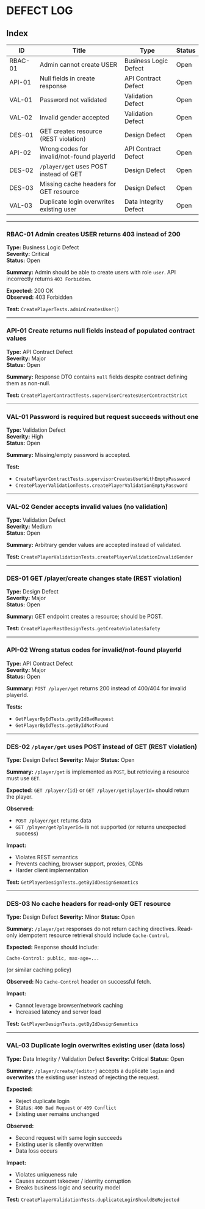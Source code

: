 # DEFECT LOG

## Index

| ID      | Title                                      | Type                  | Status |
| ------- | ------------------------------------------ | --------------------- | ------ |
| RBAC-01 | Admin cannot create USER                   | Business Logic Defect | Open   |
| API-01  | Null fields in create response             | API Contract Defect   | Open   |
| VAL-01  | Password not validated                     | Validation Defect     | Open   |
| VAL-02  | Invalid gender accepted                    | Validation Defect     | Open   |
| DES-01  | GET creates resource (REST violation)      | Design Defect         | Open   |
| API-02  | Wrong codes for invalid/not-found playerId | API Contract Defect   | Open   |
| DES-02  | `/player/get` uses POST instead of GET     | Design Defect         | Open   |
| DES-03  | Missing cache headers for GET resource     | Design Defect         | Open   |
| VAL-03  | Duplicate login overwrites existing user   | Data Integrity Defect | Open   |

---

### RBAC-01 Admin creates USER returns 403 instead of 200

**Type:** Business Logic Defect  
**Severity:** Critical  
**Status:** Open

**Summary:** Admin should be able to create users with role `user`. API incorrectly returns `403 Forbidden`.

**Expected:** 200 OK  
**Observed:** 403 Forbidden

**Test:** `CreatePlayerTests.adminCreatesUser()`

---

### API-01 Create returns null fields instead of populated contract values

**Type:** API Contract Defect  
**Severity:** Major  
**Status:** Open

**Summary:** Response DTO contains `null` fields despite contract defining them as non-null.

**Test:** `CreatePlayerContractTests.supervisorCreatesUserContractStrict`

---

### VAL-01 Password is required but request succeeds without one

**Type:** Validation Defect  
**Severity:** High  
**Status:** Open

**Summary:** Missing/empty password is accepted.

**Test:**

- `CreatePlayerContractTests.supervisorCreatesUserWithEmptyPassword`
- `CreatePlayerValidationTests.createPlayerValidationEmptyPassword`

---

### VAL-02 Gender accepts invalid values (no validation)

**Type:** Validation Defect  
**Severity:** Medium  
**Status:** Open

**Summary:** Arbitrary gender values are accepted instead of validated.

**Test:** `CreatePlayerValidationTests.createPlayerValidationInvalidGender`

---

### DES-01 GET /player/create changes state (REST violation)

**Type:** Design Defect  
**Severity:** Major  
**Status:** Open

**Summary:** GET endpoint creates a resource; should be POST.

**Test:** `CreatePlayerRestDesignTests.getCreateViolatesSafety`

---

### API-02 Wrong status codes for invalid/not‑found playerId

**Type:** API Contract Defect  
**Severity:** Major  
**Status:** Open

**Summary:** `POST /player/get` returns 200 instead of 400/404 for invalid playerId.

**Tests:**

- `GetPlayerByIdTests.getByIdBadRequest`
- `GetPlayerByIdTests.getByIdNotFound`

---

### DES-02 `/player/get` uses POST instead of GET (REST violation)

**Type:** Design Defect
**Severity:** Major
**Status:** Open

**Summary:**
`/player/get` is implemented as `POST`, but retrieving a resource must use `GET`.

**Expected:**
`GET /player/{id}` or `GET /player/get?playerId=` should return the player.

**Observed:**

- `POST /player/get` returns data
- `GET /player/get?playerId=` is not supported (or returns unexpected success)

**Impact:**

- Violates REST semantics
- Prevents caching, browser support, proxies, CDNs
- Harder client implementation

**Test:**
`GetPlayerDesignTests.getByIdDesignSemantics`

---

### DES-03 No cache headers for read-only GET resource

**Type:** Design Defect
**Severity:** Minor
**Status:** Open

**Summary:**
`/player/get` responses do not return caching directives.
Read-only idempotent resource retrieval should include `Cache-Control`.

**Expected:**
Response should include:

```
Cache-Control: public, max-age=...
```

(or similar caching policy)

**Observed:**
No `Cache-Control` header on successful fetch.

**Impact:**

- Cannot leverage browser/network caching
- Increased latency and server load

**Test:**
`GetPlayerDesignTests.getByIdDesignSemantics`

---

### VAL-03 Duplicate login overwrites existing user (data loss)

**Type:** Data Integrity / Validation Defect
**Severity:** Critical
**Status:** Open

**Summary:**
`/player/create/{editor}` accepts a duplicate `login` and **overwrites** the existing user instead of rejecting the request.

**Expected:**

- Reject duplicate login
- Status: `400 Bad Request` or `409 Conflict`
- Existing user remains unchanged

**Observed:**

- Second request with same login succeeds
- Existing user is silently overwritten
- Data loss occurs

**Impact:**

- Violates uniqueness rule
- Causes account takeover / identity corruption
- Breaks business logic and security model

**Test:**
`CreatePlayerValidationTests.duplicateLoginShouldBeRejected`
